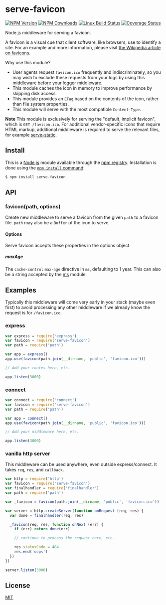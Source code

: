 # serve-favicon

[![NPM Version][npm-image]][npm-url]
[![NPM Downloads][downloads-image]][downloads-url]
[![Linux Build Status][ci-image]][ci-url]
[![Coverage Status][coveralls-image]][coveralls-url]

Node.js middleware for serving a favicon.

A favicon is a visual cue that client software, like browsers, use to identify
a site. For an example and more information, please visit
[the Wikipedia article on favicons](https://en.wikipedia.org/wiki/Favicon).

Why use this module?

  - User agents request `favicon.ico` frequently and indiscriminately, so you
    may wish to exclude these requests from your logs by using this middleware
    before your logger middleware.
  - This module caches the icon in memory to improve performance by skipping
    disk access.
  - This module provides an `ETag` based on the contents of the icon, rather
    than file system properties.
  - This module will serve with the most compatible `Content-Type`.

**Note** This module is exclusively for serving the "default, implicit favicon",
which is `GET /favicon.ico`. For additional vendor-specific icons that require
HTML markup, additional middleware is required to serve the relevant files, for
example [serve-static](https://npmjs.org/package/serve-static).

## Install

This is a [Node.js](https://nodejs.org/en/) module available through the
[npm registry](https://www.npmjs.com/). Installation is done using the
[`npm install` command](https://docs.npmjs.com/getting-started/installing-npm-packages-locally):

```sh
$ npm install serve-favicon
```

## API

### favicon(path, options)

Create new middleware to serve a favicon from the given `path` to a favicon file.
`path` may also be a `Buffer` of the icon to serve.

#### Options

Serve favicon accepts these properties in the options object.

##### maxAge

The `cache-control` `max-age` directive in `ms`, defaulting to 1 year. This can
also be a string accepted by the [ms](https://www.npmjs.org/package/ms#readme)
module.

## Examples

Typically this middleware will come very early in your stack (maybe even first)
to avoid processing any other middleware if we already know the request is for
`/favicon.ico`.

### express

```javascript
var express = require('express')
var favicon = require('serve-favicon')
var path = require('path')

var app = express()
app.use(favicon(path.join(__dirname, 'public', 'favicon.ico')))

// Add your routes here, etc.

app.listen(3000)
```

### connect

```javascript
var connect = require('connect')
var favicon = require('serve-favicon')
var path = require('path')

var app = connect()
app.use(favicon(path.join(__dirname, 'public', 'favicon.ico')))

// Add your middleware here, etc.

app.listen(3000)
```

### vanilla http server

This middleware can be used anywhere, even outside express/connect. It takes
`req`, `res`, and `callback`.

```javascript
var http = require('http')
var favicon = require('serve-favicon')
var finalhandler = require('finalhandler')
var path = require('path')

var _favicon = favicon(path.join(__dirname, 'public', 'favicon.ico'))

var server = http.createServer(function onRequest (req, res) {
  var done = finalhandler(req, res)

  _favicon(req, res, function onNext (err) {
    if (err) return done(err)

    // continue to process the request here, etc.

    res.statusCode = 404
    res.end('oops')
  })
})

server.listen(3000)
```

## License

[MIT](LICENSE)

[ci-image]: https://badgen.net/github/checks/expressjs/serve-favicon/master?label=ci
[ci-url]: https://github.com/expressjs/serve-favicon/actions/workflows/ci.yml
[coveralls-image]: https://img.shields.io/coveralls/expressjs/serve-favicon.svg
[coveralls-url]: https://coveralls.io/r/expressjs/serve-favicon?branch=master
[downloads-image]: https://img.shields.io/npm/dm/serve-favicon.svg
[downloads-url]: https://npmjs.org/package/serve-favicon
[npm-image]: https://img.shields.io/npm/v/serve-favicon.svg
[npm-url]: https://npmjs.org/package/serve-favicon
